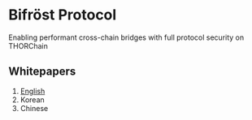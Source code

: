 # Bifröst Protocol

Enabling performant cross-chain bridges with full protocol security on THORChain

## Whitepapers

1. [English](./whitepaper-en.md)
2. Korean
3. Chinese


